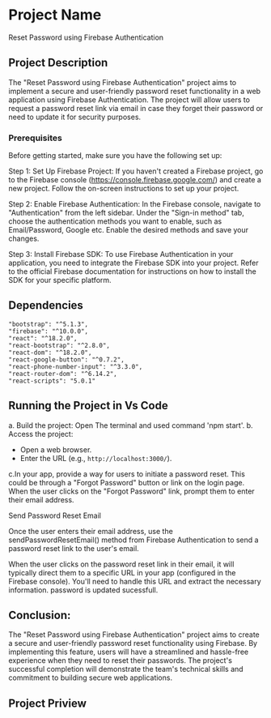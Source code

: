 # Project Name
Reset Password using Firebase Authentication

## Project Description
The "Reset Password using Firebase Authentication" project aims to implement a secure and user-friendly password reset functionality in a web application using Firebase Authentication. The project will allow users to request a password reset link via email in case they forget their password or need to update it for security purposes.

 ### Prerequisites
Before getting started, make sure you have the following set up:

Step 1: Set Up Firebase Project:
If you haven't created a Firebase project, go to the Firebase console (https://console.firebase.google.com/) and create a new project. Follow the on-screen instructions to set up your project.

Step 2: Enable Firebase Authentication:
In the Firebase console, navigate to "Authentication" from the left sidebar. Under the "Sign-in method" tab, choose the authentication methods you want to enable, such as Email/Password, Google etc. Enable the desired methods and save your changes.

Step 3: Install Firebase SDK:
To use Firebase Authentication in your application, you need to integrate the Firebase SDK into your project. Refer to the official Firebase documentation for instructions on how to install the SDK for your specific platform.

## Dependencies

    "bootstrap": "^5.1.3",
    "firebase": "^10.0.0",
    "react": "^18.2.0",
    "react-bootstrap": "^2.8.0",
    "react-dom": "^18.2.0",
    "react-google-button": "^0.7.2",
    "react-phone-number-input": "^3.3.0",
    "react-router-dom": "^6.14.2",
    "react-scripts": "5.0.1"

## Running the Project in Vs Code
a. Build the project: Open The terminal and used command 'npm start'.
b. Access the project:

   - Open a web browser.
   - Enter the URL (e.g., `http://localhost:3000/`).

c.In your app, provide a way for users to initiate a password reset. This could be through a "Forgot Password" button or link on the login page.
When the user clicks on the "Forgot Password" link, prompt them to enter their email address.

Send Password Reset Email

Once the user enters their email address, use the sendPasswordResetEmail() method from Firebase Authentication to send a password reset link to the user's email.

When the user clicks on the password reset link in their email, it will typically direct them to a specific URL in your app (configured in the Firebase console).
You'll need to handle this URL and extract the necessary information. password is updated sucessfull.


## Conclusion:
The "Reset Password using Firebase Authentication" project aims to create a secure and user-friendly password reset functionality using Firebase. By implementing this feature, users will have a streamlined and hassle-free experience when they need to reset their passwords. The project's successful completion will demonstrate the team's technical skills and commitment to building secure web applications.

## Project Priview


